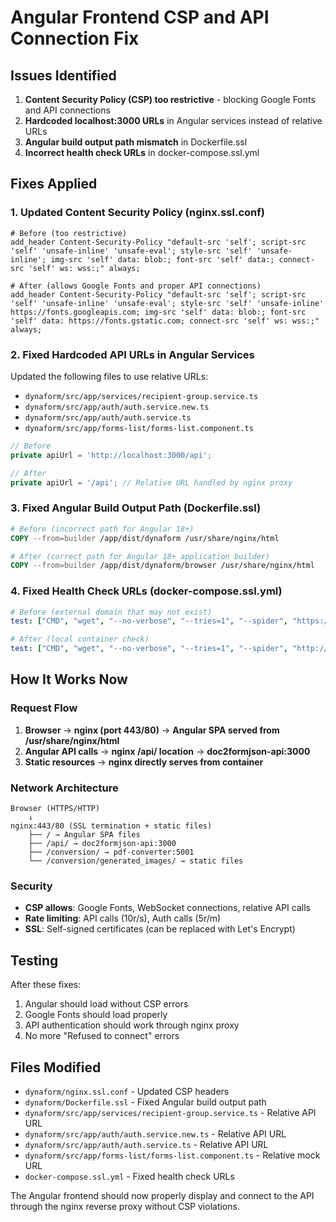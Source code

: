 # Angular Frontend CSP and API Connection Fix

## Issues Identified
1. **Content Security Policy (CSP) too restrictive** - blocking Google Fonts and API connections
2. **Hardcoded localhost:3000 URLs** in Angular services instead of relative URLs
3. **Angular build output path mismatch** in Dockerfile.ssl
4. **Incorrect health check URLs** in docker-compose.ssl.yml

## Fixes Applied

### 1. Updated Content Security Policy (nginx.ssl.conf)
```nginx
# Before (too restrictive)
add_header Content-Security-Policy "default-src 'self'; script-src 'self' 'unsafe-inline' 'unsafe-eval'; style-src 'self' 'unsafe-inline'; img-src 'self' data: blob:; font-src 'self' data:; connect-src 'self' ws: wss:;" always;

# After (allows Google Fonts and proper API connections)
add_header Content-Security-Policy "default-src 'self'; script-src 'self' 'unsafe-inline' 'unsafe-eval'; style-src 'self' 'unsafe-inline' https://fonts.googleapis.com; img-src 'self' data: blob:; font-src 'self' data: https://fonts.gstatic.com; connect-src 'self' ws: wss:;" always;
```

### 2. Fixed Hardcoded API URLs in Angular Services
Updated the following files to use relative URLs:
- `dynaform/src/app/services/recipient-group.service.ts`
- `dynaform/src/app/auth/auth.service.new.ts`  
- `dynaform/src/app/auth/auth.service.ts`
- `dynaform/src/app/forms-list/forms-list.component.ts`

```typescript
// Before
private apiUrl = 'http://localhost:3000/api';

// After  
private apiUrl = '/api'; // Relative URL handled by nginx proxy
```

### 3. Fixed Angular Build Output Path (Dockerfile.ssl)
```dockerfile
# Before (incorrect path for Angular 18+)
COPY --from=builder /app/dist/dynaform /usr/share/nginx/html

# After (correct path for Angular 18+ application builder)
COPY --from=builder /app/dist/dynaform/browser /usr/share/nginx/html
```

### 4. Fixed Health Check URLs (docker-compose.ssl.yml)
```yaml
# Before (external domain that may not exist)
test: ["CMD", "wget", "--no-verbose", "--tries=1", "--spider", "https://dynaform.xyz/health", "||", "exit", "1"]

# After (local container check)
test: ["CMD", "wget", "--no-verbose", "--tries=1", "--spider", "http://localhost:80/", "||", "exit", "1"]
```

## How It Works Now

### Request Flow
1. **Browser** → **nginx (port 443/80)** → **Angular SPA served from /usr/share/nginx/html**
2. **Angular API calls** → **nginx /api/ location** → **doc2formjson-api:3000**
3. **Static resources** → **nginx directly serves from container**

### Network Architecture
```
Browser (HTTPS/HTTP)
    ↓
nginx:443/80 (SSL termination + static files)
    ├── / → Angular SPA files
    ├── /api/ → doc2formjson-api:3000
    ├── /conversion/ → pdf-converter:5001
    └── /conversion/generated_images/ → static files
```

### Security
- **CSP allows**: Google Fonts, WebSocket connections, relative API calls
- **Rate limiting**: API calls (10r/s), Auth calls (5r/m)
- **SSL**: Self-signed certificates (can be replaced with Let's Encrypt)

## Testing
After these fixes:
1. Angular should load without CSP errors
2. Google Fonts should load properly
3. API authentication should work through nginx proxy
4. No more "Refused to connect" errors

## Files Modified
- `dynaform/nginx.ssl.conf` - Updated CSP headers
- `dynaform/Dockerfile.ssl` - Fixed Angular build output path
- `dynaform/src/app/services/recipient-group.service.ts` - Relative API URL
- `dynaform/src/app/auth/auth.service.new.ts` - Relative API URL
- `dynaform/src/app/auth/auth.service.ts` - Relative API URL
- `dynaform/src/app/forms-list/forms-list.component.ts` - Relative mock URL
- `docker-compose.ssl.yml` - Fixed health check URLs

The Angular frontend should now properly display and connect to the API through the nginx reverse proxy without CSP violations.
